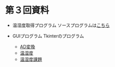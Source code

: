# 第３回資料
* 温湿度取得プログラム
ソースプログラムは[こちら](https://github.com/Sangise/IoT_R4/blob/main/%E7%AC%AC3%E5%9B%9E/test01.py)

* GUIプログラム
Tkinterのプログラム
  * [AD変換](https://github.com/Sangise/IoT_R4/blob/main/%E7%AC%AC3%E5%9B%9E/hellotkinter_ADC.py)
  * [温湿度](https://github.com/Sangise/IoT_R4/blob/main/%E7%AC%AC3%E5%9B%9E/hellotkinter_dht22.py)
  * [温湿度課題](https://github.com/Sangise/IoT_R4/blob/main/%E7%AC%AC3%E5%9B%9E/hellotkinter_dht22_kadai.py) 
